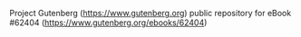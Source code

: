 Project Gutenberg (https://www.gutenberg.org) public repository for
eBook #62404 (https://www.gutenberg.org/ebooks/62404)
